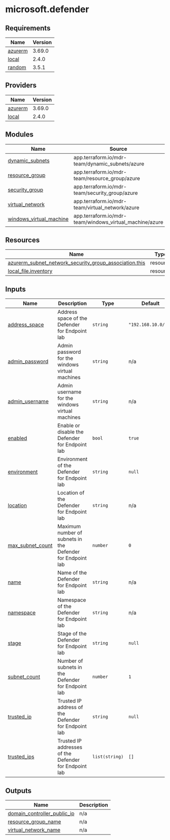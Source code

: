 # microsoft.defender

<!-- BEGINNING OF PRE-COMMIT-TERRAFORM DOCS HOOK -->
## Requirements

| Name | Version |
|------|---------|
| <a name="requirement_azurerm"></a> [azurerm](#requirement\_azurerm) | 3.69.0 |
| <a name="requirement_local"></a> [local](#requirement\_local) | 2.4.0 |
| <a name="requirement_random"></a> [random](#requirement\_random) | 3.5.1 |

## Providers

| Name | Version |
|------|---------|
| <a name="provider_azurerm"></a> [azurerm](#provider\_azurerm) | 3.69.0 |
| <a name="provider_local"></a> [local](#provider\_local) | 2.4.0 |

## Modules

| Name | Source | Version |
|------|--------|---------|
| <a name="module_dynamic_subnets"></a> [dynamic\_subnets](#module\_dynamic\_subnets) | app.terraform.io/mdr-team/dynamic_subnets/azure | 1.0.1 |
| <a name="module_resource_group"></a> [resource\_group](#module\_resource\_group) | app.terraform.io/mdr-team/resource_group/azure | 1.0.1 |
| <a name="module_security_group"></a> [security\_group](#module\_security\_group) | app.terraform.io/mdr-team/security_group/azure | 1.0.2 |
| <a name="module_virtual_network"></a> [virtual\_network](#module\_virtual\_network) | app.terraform.io/mdr-team/virtual_network/azure | 1.0.2 |
| <a name="module_windows_virtual_machine"></a> [windows\_virtual\_machine](#module\_windows\_virtual\_machine) | app.terraform.io/mdr-team/windows_virtual_machine/azure | 1.0.5 |

## Resources

| Name | Type |
|------|------|
| [azurerm_subnet_network_security_group_association.this](https://registry.terraform.io/providers/hashicorp/azurerm/3.69.0/docs/resources/subnet_network_security_group_association) | resource |
| [local_file.inventory](https://registry.terraform.io/providers/hashicorp/local/2.4.0/docs/resources/file) | resource |

## Inputs

| Name | Description | Type | Default | Required |
|------|-------------|------|---------|:--------:|
| <a name="input_address_space"></a> [address\_space](#input\_address\_space) | Address space of the Defender for Endpoint lab | `string` | `"192.168.10.0/23"` | no |
| <a name="input_admin_password"></a> [admin\_password](#input\_admin\_password) | Admin password for the windows virtual machines | `string` | n/a | yes |
| <a name="input_admin_username"></a> [admin\_username](#input\_admin\_username) | Admin username for the windows virtual machines | `string` | n/a | yes |
| <a name="input_enabled"></a> [enabled](#input\_enabled) | Enable or disable the Defender for Endpoint lab | `bool` | `true` | no |
| <a name="input_environment"></a> [environment](#input\_environment) | Environment of the Defender for Endpoint lab | `string` | `null` | no |
| <a name="input_location"></a> [location](#input\_location) | Location of the Defender for Endpoint lab | `string` | n/a | yes |
| <a name="input_max_subnet_count"></a> [max\_subnet\_count](#input\_max\_subnet\_count) | Maximum number of subnets in the Defender for Endpoint lab | `number` | `0` | no |
| <a name="input_name"></a> [name](#input\_name) | Name of the Defender for Endpoint lab | `string` | n/a | yes |
| <a name="input_namespace"></a> [namespace](#input\_namespace) | Namespace of the Defender for Endpoint lab | `string` | n/a | yes |
| <a name="input_stage"></a> [stage](#input\_stage) | Stage of the Defender for Endpoint lab | `string` | `null` | no |
| <a name="input_subnet_count"></a> [subnet\_count](#input\_subnet\_count) | Number of subnets in the Defender for Endpoint lab | `number` | `1` | no |
| <a name="input_trusted_ip"></a> [trusted\_ip](#input\_trusted\_ip) | Trusted IP address of the Defender for Endpoint lab | `string` | `null` | no |
| <a name="input_trusted_ips"></a> [trusted\_ips](#input\_trusted\_ips) | Trusted IP addresses of the Defender for Endpoint lab | `list(string)` | `[]` | no |

## Outputs

| Name | Description |
|------|-------------|
| <a name="output_domain_controller_public_ip"></a> [domain\_controller\_public\_ip](#output\_domain\_controller\_public\_ip) | n/a |
| <a name="output_resource_group_name"></a> [resource\_group\_name](#output\_resource\_group\_name) | n/a |
| <a name="output_virtual_network_name"></a> [virtual\_network\_name](#output\_virtual\_network\_name) | n/a |
<!-- END OF PRE-COMMIT-TERRAFORM DOCS HOOK -->
